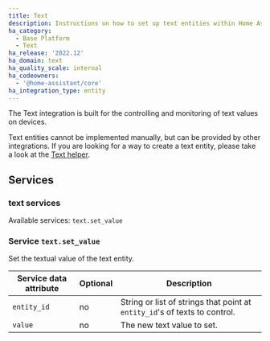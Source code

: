 ```yaml
---
title: Text
description: Instructions on how to set up text entities within Home Assistant.
ha_category:
  - Base Platform
  - Text
ha_release: '2022.12'
ha_domain: text
ha_quality_scale: internal
ha_codeowners:
  - '@home-assistant/core'
ha_integration_type: entity
---
```


The Text integration is built for the controlling and monitoring of text values on devices.

Text entities cannot be implemented manually, but can be provided by other integrations. If you are looking for a way to create a text entity, please take a look at the [Text helper](/integrations/input_text).

## Services

### text services

Available services: `text.set_value`

### Service `text.set_value`

Set the textual value of the text entity.

| Service data attribute | Optional | Description |
| ---------------------- | -------- | ----------- |
| `entity_id` | no | String or list of strings that point at `entity_id`'s of texts to control.
| `value` | no | The new text value to set.
